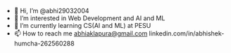 - 👋 Hi, I’m @abhi29032004
- 👀 I’m interested in Web Development and AI and ML 
- 🌱 I’m currently learning CS(AI and ML) at PESU
- 📫 How to reach me abhiaklapura@gmail.com linkedin.com/in/abhishek-humcha-262560288

<!---
abhi29032004/abhi29032004 is a ✨ special ✨ repository because its `README.md` (this file) appears on your GitHub profile.
You can click the Preview link to take a look at your changes.
--->
